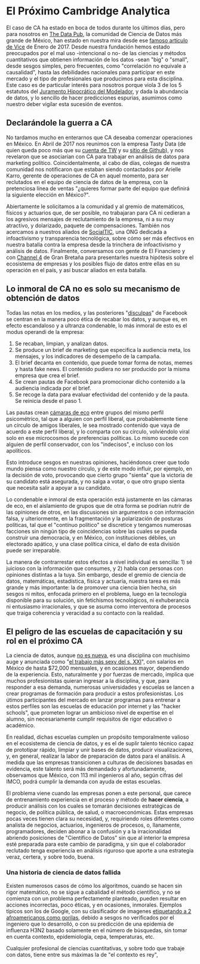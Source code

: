 # El Próximo Cambridge Analytica
El caso de CA ha estado en boca de todos durante los últimos días, pero para nosotros en [The Data Pub](https://twitter.com/thedatapub), la comunidad de Ciencia de Datos más grande de México, han estado en nuestra mira desde ese [famoso artículo de Vice](https://motherboard.vice.com/en_us/article/mg9vvn/how-our-likes-helped-trump-win) de Enero de 2017. Desde nuestra fundación hemos estado preocupados por el mal uso -intencional o no- de las ciencias y métodos cuantitativos que obtienen información de los datos -sean "big" o "small", desde sesgos simples, pero frecuentes, como "correlación no equivale a causalidad", hasta las debilidades nacionales para participar en este mercado y el tipo de profesionales que producimos para esta disciplina. Este caso es de particular interés para nosotros porque viola 3 de los 5 estatutos del [Juramento Hipocrático del Modelador](https://papers.ssrn.com/sol3/papers.cfm?abstract_id=1324878), y dada la abundancia de datos, y lo sencillo de hacer predicciones espurias, asumimos como nuestro deber vigilar esta sucesión de eventos.

## Declarándole la guerra a CA
No tardamos mucho en enterarnos que CA deseaba comenzar operaciones en México. En Abril de 2017 nos reunimos con la empresa Tasty Data (de quien queda poco más que su [cuenta de TW](https://twitter.com/tastydata) y su [sitio de Github](https://github.com/tastydata)), y nos revelaron que se asociarían con CA para trabajar en análisis de datos para marketing político. Coincidentalmente, al cabo de días, colegas de nuestra comunidad nos notificaron que estaban siendo contactados por Arielle Karro, gerente de operaciones de CA en aquel momento, para ser reclutados en el equipo de ciencia de datos de la empresa, con la pretenciosa línea de ventas "¿quieres formar parte del equipo que definirá la siguiente elección en México?".

Abiertamente le solicitamos a la comunidad y al gremio de matemáticos, físicos y actuarios que, de ser posible, no trabajaran para CA ni cedieran a los agresivos mensajes de reclutamiento de la empresa, ni a su muy atractivo, y dolarizado, paquete de compensaciones. También nos acercamos a nuestros aliados de [SocialTIC](https://socialtic.org/), una ONG dedicada a infoactivismo y transparencia tecnológica, sobre cómo ser más efectivos en nuestra batalla contra la empresa desde la trinchera de infoactivismo y análisis de datos. Finalmente, conversamos con gente de El Financiero y con [Channel 4](https://www.channel4.com/news/exposed-undercover-secrets-of-donald-trump-data-firm-cambridge-analytica) de Gran Bretaña para presentarles nuestra hipótesis sobre el ecosistema de empresas y los posibles flujo de datos entre ellas en su operación en el país, y así buscar aliados en esta batalla.

## Lo inmoral de CA no es solo su mecanismo de obtención de datos
Todas las notas en los medios, y las posteriores "[disculpas](https://www.recode.net/2018/3/25/17161262/facebook-cambridge-analytica-apology-ads-newspapers-data-washington-post-new-york-times)" de Facebook se centran en la manera poco ética de recabar los datos, y aunque es, en efecto escandaloso y a ultranza condenable, lo más inmoral de esto es el modus operandi de la empresa:

1. Se recaban, limpian, y analizan datos.
2. Se produce un brief de marketing que especifica la audiencia meta, los mensajes, y los indicadores de desempeño de la campaña.
3. El brief decanta en contenido, que puede tomar forma de notas, memes y hasta fake news. El contenido pudiera no ser producido por la misma empresa que crea el brief.
4. Se crean pautas de Facebook para promocionar dicho contenido a la audiencia indicada por el brief.
5. Se recoge la data para evaluar efectividad del contenido y de la pauta. Se reinicia desde el paso 1.

Las pautas crean [cámaras de eco](https://es.wikipedia.org/wiki/C%C3%A1mara_de_eco_(medios)) entre grupos del mismo perfil psicométrico, tal que a alguien con perfil liberal, que probablemente tiene un círculo de amigos liberales, le sea mostrado contenido que vaya de acuerdo a este perfil liberal, y lo comparta con su círculo, volviéndolo viral solo en ese microcosmos de preferencias políticas. Lo mismo sucede con alguien de perfil conservador, con los "indecisos", e incluso con los apolíticos.

Esto introduce sesgos en nuestras opiniones, haciéndonos creer que todo mundo piensa como nuestro círculo, y de este modo influir, por ejemplo, en la decisión de voto, provocando que cierto grupo "sienta" que la victoria de su candidato está asegurada, y no salga a votar, o que otro grupo sienta que necesita salir a apoyar a su candidato.

Lo condenable e inmoral de esta operación está justamente en las cámaras de eco, en el aislamiento de grupos que de otra forma se podrían nutrir de las opiniones de otros, en las discusiones sin argumentos o con información falsa, y ulteriormente, en la fragmentación y la polarización de posturas políticas, tal que el "contínuo político" se discretice y tengamos numerosas facciones sin ningún tipo de coincidencias sobre las cuales se pueda construir una democracia, y en México, con instituciones débiles, un electorado apático, y una clase política cínica, el daño de esta división puede ser irreparable.

La manera de contrarrestar estos efectos a nivel individual es sencilla: 1) sé juicioso con la información que consumes, y 2) habla con personas con opiniones distintas a la tuya. Sin embargo, desde el gremio de ciencia de datos, matemáticas, estadística, física y actuaría, nuestra tarea es más grande y más importante: la de promover una ciencia bien hecha, sin sesgos ni mitos, enfocada primero en el problema, luego en la tecnología disponible para su solución, sin fetichismos tecnológicos, ni exhuberancia ni entusiasmo irracionales, y que se asuma como interventora de procesos que traiga coherencia y veracidad a su contacto con la realidad.

## El peligro de las escuelas de capacitación y su rol en el próximo CA
La ciencia de datos, aunque [no es nueva](https://en.wikipedia.org/wiki/Timeline_of_machine_learning), es una disciplina con muchísimo auge y anunciada como "[el trabajo más sexy del s. XXI](https://hbr.org/2012/10/data-scientist-the-sexiest-job-of-the-21st-century)", con salarios en México de hasta $72,000 mensuales, y en ocasiones mayor, dependiendo de la experiencia. Esto, naturalmente y por fuerzas de mercado, implica que muchos profesionistas quieran ingresar a la disciplina, y que, para responder a esa demanda, numerosas universidades y escuelas se lancen a crear programas de formación para producir a estos profesionistas. Los útimos participantes del mercado en lanzar programas para entrenar a estos perfiles son las escuelas de educación por internet y las "hacker schools", que prometen lograr un ambicioso nivel de expertise en el alumno, sin necesariamente cumplir requisitos de rigor educativo o académico.

En realidad, dichas escuelas cumplen un propósito temporalmente valioso en el ecosistema de ciencia de datos, y es el de suplir talento técnico capaz de prototipar rápido, limpiar y unir bases de datos, producir visualizaciones, y, en general, realizar la labor de preparación de datos para el análisis. A medida que las empresas transicionen a culturas de decisiones basadas en evidencia, este talento será más demandado y afortunadamente, observamos que México, con 113 mil ingenieros al año, según cifras del IMCO, podrá cumplir la demanda con ayuda de estas escuelas.

El problema viene cuando las empresas ponen a este personal, que carece de entrenamiento experiencia en el proceso y método de **hacer ciencia**, a producir análisis con los cuales se tomarán decisiones estratégicas de negocio, de política pública, de salud, o macroeconómicas. Estas empresas pocas veces tienen clara su necesidad, y, requiriendo roles diferentes como analista de negocios, actuarios, ingenieros de procesos, o, llanamente, programadores, deciden abonar a la confusión y a la irracionalidad abriendo posiciones de "Científico de Datos" sin que al interior la empresa esté preparada para este cambio de paradigma, y sin que el colaborador reclutado tenga experiencia en análisis riguroso que aporte a una estrategia veraz, certera, y sobre todo, buena.

### Una historia de ciencia de datos fallida
Existen numerosos casos de cómo los algoritmos, cuando se hacen sin rigor matemático, no se sigue a cabalidad el método científico, y no se comienza con un problema perfectamente planteado, pueden resultar en acciones incorrectas, poco éticas, y en ocasiones, inmorales. Ejemplos típicos son los de Google, con su clasificador de imagenes [etiquetando a 2 afroamericanos como gorilas](https://www.wired.com/story/when-it-comes-to-gorillas-google-photos-remains-blind/), debido a sesgos no verificados por el ingeniero que lo desarrolló, o con su predicción de una epidemia de influenza H3N2 basado solamente en el número de búsquedas, sin tomar en cuenta contexto, epidemiología, cepa, temperaturas, etc.

Cualquier profesional de ciencias cuantitativas, y sobre todo que trabaje con datos, tiene entre sus máximas la de "el contexto es rey",
